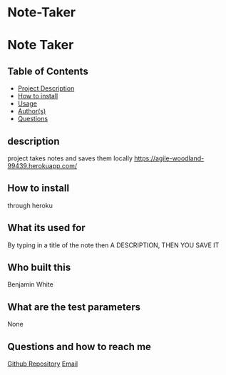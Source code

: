 # Note-Taker
  # Note Taker
  ## Table of Contents
  - [Project Description](#description)
  - [How to install](#How-to-install)
  - [Usage](#What-its-used-for)
  - [Author(s)](#Who-built-this)
  - [Questions](#Questions-and-how-to-reach-me)
  ## description
  project takes notes and saves them locally  https://agile-woodland-99439.herokuapp.com/
  ## How to install
  through heroku
  ## What its used for
  By typing in a title of the note then A DESCRIPTION, THEN YOU SAVE IT
  ## Who built this
  Benjamin White
  ## What are the test parameters
  None
  ## Questions and how to reach me
   [Github Repository](https://github.com/BenjaminMWhite)
  [Email](mailto:Bwhitem@gmail.com)
  
